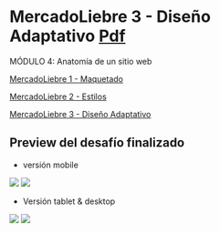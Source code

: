 # MercadoLiebre 3 - Diseño Adaptativo [Pdf](https://github.com/EveNavarro/mercadoLibre-Flexbox)
MÓDULO 4: Anatomía de un sitio web

[MercadoLiebre 1 - Maquetado](https://github.com/EveNavarro/mercadoLiebre-Maquetado)


[MercadoLiebre 2 - Estilos](https://github.com/EveNavarro/mercadoLiebre2-Estilos)


[MercadoLiebre 3 - Diseño Adaptativo](https://github.com/EveNavarro/mercadoLibre-Flexbox)


## Preview del desafío finalizado

- versión mobile

<img src="https://github.com/EveNavarro/mercadoLibre-Flexbox/blob/master/public/img/mobilefirst-version.png"> <img src="https://github.com/EveNavarro/mercadoLibre-Flexbox/blob/master/public/img/mobilefirst-versionProduct.png">

- Versión tablet & desktop
<img src="https://github.com/EveNavarro/mercadoLibre-Flexbox/blob/master/public/img/version-tablet-desktop.png">
<img src="https://github.com/EveNavarro/mercadoLibre-Flexbox/blob/master/public/img/version-tablet-desktopProd.png">
